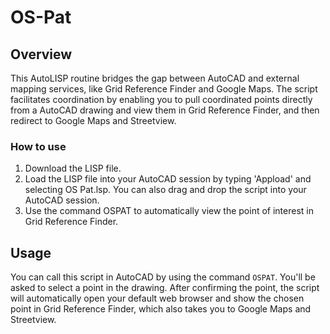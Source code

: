 # OS-Pat
## Overview
This AutoLISP routine bridges the gap between AutoCAD and external mapping services, like Grid Reference Finder and Google Maps. The script facilitates coordination by enabling you to pull coordinated points directly from a AutoCAD drawing and view them in Grid Reference Finder, and then redirect to Google Maps and Streetview.
### How to use
1. Download the LISP file.
2. Load the LISP file into your AutoCAD session by typing 'Appload' and selecting OS Pat.lsp. You can also drag and drop the script into your AutoCAD session.
3. Use the command OSPAT to automatically view the point of interest in Grid Reference Finder.

## Usage

You can call this script in AutoCAD by using the command `OSPAT`. You'll be asked to select a point in the drawing. After confirming the point, the script will automatically open your default web browser and show the chosen point in Grid Reference Finder, which also takes you to Google Maps and Streetview.
